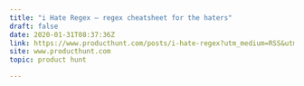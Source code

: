 ```yaml
---
title: "i Hate Regex — regex cheatsheet for the haters"
draft: false
date: 2020-01-31T08:37:36Z
link: https://www.producthunt.com/posts/i-hate-regex?utm_medium=RSS&utm_source=hune
site: www.producthunt.com
topic: product hunt  

---
```

